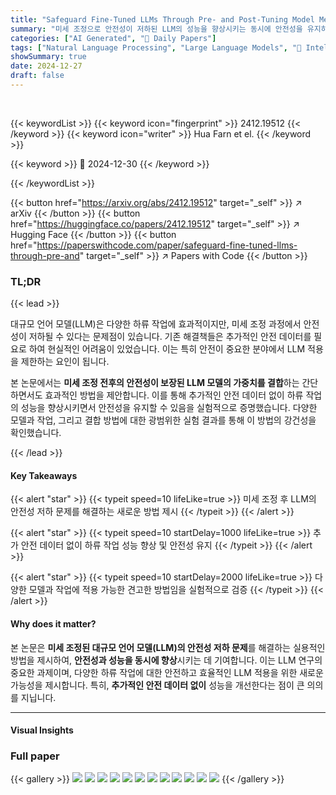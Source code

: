 ```yaml
---
title: "Safeguard Fine-Tuned LLMs Through Pre- and Post-Tuning Model Merging"
summary: "미세 조정으로 안전성이 저하된 LLM의 성능을 향상시키는 동시에 안전성을 유지하는 간편하고 효과적인 모델 결합 방법 제시!"
categories: ["AI Generated", "🤗 Daily Papers"]
tags: ["Natural Language Processing", "Large Language Models", "🏢 Intel Labs",]
showSummary: true
date: 2024-12-27
draft: false
---
```


<br>

{{< keywordList >}}
{{< keyword icon="fingerprint" >}} 2412.19512 {{< /keyword >}}
{{< keyword icon="writer" >}} Hua Farn et el. {{< /keyword >}}
 
{{< keyword >}} 🤗 2024-12-30 {{< /keyword >}}
 
{{< /keywordList >}}

{{< button href="https://arxiv.org/abs/2412.19512" target="_self" >}}
↗ arXiv
{{< /button >}}
{{< button href="https://huggingface.co/papers/2412.19512" target="_self" >}}
↗ Hugging Face
{{< /button >}}
{{< button href="https://paperswithcode.com/paper/safeguard-fine-tuned-llms-through-pre-and" target="_self" >}}
↗ Papers with Code
{{< /button >}}




### TL;DR


{{< lead >}}

대규모 언어 모델(LLM)은 다양한 하류 작업에 효과적이지만, 미세 조정 과정에서 안전성이 저하될 수 있다는 문제점이 있습니다. 기존 해결책들은 추가적인 안전 데이터를 필요로 하여 현실적인 어려움이 있었습니다. 이는 특히 안전이 중요한 분야에서 LLM 적용을 제한하는 요인이 됩니다.

본 논문에서는 **미세 조정 전후의 안전성이 보장된 LLM 모델의 가중치를 결합**하는 간단하면서도 효과적인 방법을 제안합니다. 이를 통해 추가적인 안전 데이터 없이 하류 작업의 성능을 향상시키면서 안전성을 유지할 수 있음을 실험적으로 증명했습니다.  다양한 모델과 작업, 그리고 결합 방법에 대한 광범위한 실험 결과를 통해 이 방법의 강건성을 확인했습니다.

{{< /lead >}}


#### Key Takeaways

{{< alert "star" >}}
{{< typeit speed=10 lifeLike=true >}} 미세 조정 후 LLM의 안전성 저하 문제를 해결하는 새로운 방법 제시 {{< /typeit >}}
{{< /alert >}}

{{< alert "star" >}}
{{< typeit speed=10 startDelay=1000 lifeLike=true >}} 추가 안전 데이터 없이 하류 작업 성능 향상 및 안전성 유지 {{< /typeit >}}
{{< /alert >}}

{{< alert "star" >}}
{{< typeit speed=10 startDelay=2000 lifeLike=true >}} 다양한 모델과 작업에 적용 가능한 견고한 방법임을 실험적으로 검증 {{< /typeit >}}
{{< /alert >}}

#### Why does it matter?
본 논문은 **미세 조정된 대규모 언어 모델(LLM)의 안전성 저하 문제**를 해결하는 실용적인 방법을 제시하여, **안전성과 성능을 동시에 향상**시키는 데 기여합니다.  이는 LLM 연구의 중요한 과제이며, 다양한 하류 작업에 대한 안전하고 효율적인 LLM 적용을 위한 새로운 가능성을 제시합니다.  특히, **추가적인 안전 데이터 없이** 성능을 개선한다는 점이 큰 의의를 지닙니다.

------
#### Visual Insights







### Full paper

{{< gallery >}}
<img src="paper_images/1.png" class="grid-w50 md:grid-w33 xl:grid-w25" />
<img src="paper_images/2.png" class="grid-w50 md:grid-w33 xl:grid-w25" />
<img src="paper_images/3.png" class="grid-w50 md:grid-w33 xl:grid-w25" />
<img src="paper_images/4.png" class="grid-w50 md:grid-w33 xl:grid-w25" />
<img src="paper_images/5.png" class="grid-w50 md:grid-w33 xl:grid-w25" />
<img src="paper_images/6.png" class="grid-w50 md:grid-w33 xl:grid-w25" />
<img src="paper_images/7.png" class="grid-w50 md:grid-w33 xl:grid-w25" />
<img src="paper_images/8.png" class="grid-w50 md:grid-w33 xl:grid-w25" />
<img src="paper_images/9.png" class="grid-w50 md:grid-w33 xl:grid-w25" />
<img src="paper_images/10.png" class="grid-w50 md:grid-w33 xl:grid-w25" />
<img src="paper_images/11.png" class="grid-w50 md:grid-w33 xl:grid-w25" />
<img src="paper_images/12.png" class="grid-w50 md:grid-w33 xl:grid-w25" />
{{< /gallery >}}